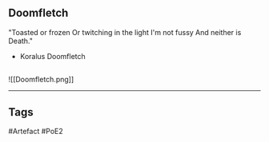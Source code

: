 ## Doomfletch
"Toasted or frozen
Or twitching in the light
I'm not fussy
And neither is Death."
- Koralus Doomfletch
##
![[Doomfletch.png]]

---
## Tags
#Artefact
#PoE2